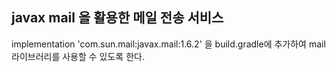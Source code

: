 ## **javax mail** 을 활용한 메일 전송 서비스

implementation 'com.sun.mail:javax.mail:1.6.2' 을 build.gradle에 추가하여 mail 라이브러리를 사용할 수 있도록 한다.

